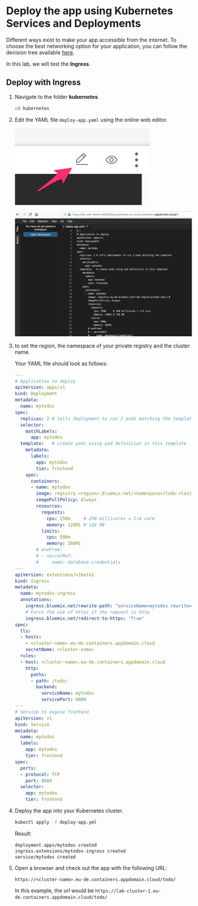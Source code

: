 # Deploy the app using Kubernetes Services and Deployments

Different ways exist to make your app accessible from the internet. To choose the best networking option for your application, you can follow the decision tree available [here](https://cloud.ibm.com/docs/containers/cs_network_planning.html#planning).

In this lab, we will test the **Ingress**.

## Deploy with Ingress

1. Navigate to the folder **kubernetes**.
    ```sh
    cd kubernetes
    ```

1. Edit the YAML file `deploy-app.yaml` using the online web editor.

    ![](./images/cloudshell-ide-shortcut.png)

    ![](./images/cloudshell-ide-view.png)

1. to set the region, the namespace of your private registry and the cluster name.

    Your YAML file should look as follows:
    ```yaml
    ---
    # Application to deploy
    apiVersion: apps/v1
    kind: Deployment
    metadata:
      name: mytodos
    spec:
      replicas: 2 # tells deployment to run 2 pods matching the template
      selector:
        matchLabels:
          app: mytodos
      template:   # create pods using pod definition in this template
        metadata:
          labels:
            app: mytodos
            tier: frontend
        spec:
          containers:
          - name: mytodos
            image: registry.<region>.bluemix.net/<namespace>/todo-<lastname>:1.0
            imagePullPolicy: Always
            resources:
              requests:
                cpu: 250m     # 250 millicores = 1/4 core
                memory: 128Mi # 128 MB
              limits:
                cpu: 500m
                memory: 384Mi
            # envFrom:
            # - secretRef:
            #     name: database-credentials
    ---
    apiVersion: extensions/v1beta1
    kind: Ingress
    metadata:
      name: mytodos-ingress
      annotations:
        ingress.bluemix.net/rewrite-path: "serviceName=mytodos rewrite=/"
        # Force the use of https if the request is http
        ingress.bluemix.net/redirect-to-https: "True"
    spec:
      tls:
      - hosts:
        - <cluster-name>.eu-de.containers.appdomain.cloud
        secretName: <cluster-name>
      rules:
      - host: <cluster-name>.eu-de.containers.appdomain.cloud
        http:
          paths:
          - path: /todo/
            backend:
              serviceName: mytodos
              servicePort: 8080
    ---
    # Service to expose frontend
    apiVersion: v1
    kind: Service
    metadata:
      name: mytodos
      labels:
        app: mytodos
        tier: frontend
    spec:
      ports:
      - protocol: TCP
        port: 8080
      selector:
        app: mytodos
        tier: frontend
    ```

1. Deploy the app into your Kubernetes cluster.
    ```sh
    kubectl apply -f deploy-app.yml
    ```
    Result:
    ```
    deployment.apps/mytodos created
    ingress.extensions/mytodos-ingress created
    service/mytodos created   
    ```

1. Open a browser and check out the app with the following URL:
    ```
    https://<cluster-name>.eu-de.containers.appdomain.cloud/todo/
    ```
    In this example, the url would be ```https://lab-cluster-1.eu-de.containers.appdomain.cloud/todo/```